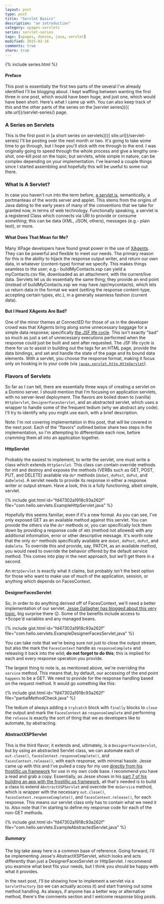 ```yaml
---
layout: post
type: post
title: "Servlet Basics"
description: "an introduction"
category: xpages-servlets
series: servlet-series
tags: [xpages, domino, java, servlet]
modified: 2015-02-16
comments: true
share: true
---
```


{% include series.html %}
#### Preface
This post is essentially the first two parts of the several I've already identified I'll be blogging about. I kept waffling between wanting the first three in one post, which would have been huge, and just one, which would have been short. Here's what I came up with. You can also keep track of this and the other parts of the series on the [servlet series]({{ site.url}}/servlet-series/) page.

### A Series on Servlets
This is the first post in [a short series on servlets]({{ site.url}}/servlet-series) I'll be posting over the next month or two. It's going to take some time to go through, but I hope you'll stick with me through to the end. I was originally going to speed through the whole process and give a lengthy one-shot, one-kill post on the topic; but servlets, while simple in nature, can be complex depending on your implementation. I've learned a couple things since I started assembling and hopefully this will be useful to some out there.

### What Is A Servlet?
In case you haven't run into the term before, [a servlet is](http://docs.oracle.com/javaee/5/tutorial/doc/bnafe.html), semantically, a portmanteau of the words server and applet. This stems from the origins of Java dating to the early years of many of the conventions that we take for granted now, in terms of web technology. Functionally speaking, a servlet is a registered Class which connects via URI to provide or consume _something_; this can be data (XML, JSON, others), messages (e.g.- plain text), or more.

#### What Does That Mean for Me?
Many XPage developers have found great power in the use of [XAgents](http://www.wissel.net/blog/d6plinks/shwl-7mgfbn). They can be powerful and flexible to meet our needs. The primary reason for this is the ability to hijack the response output writer, and return our own data, in whatever (content-type) format we specify. This makes things seamless to the user; e.g.- buildMyContacts.xsp can yield a myContacts.csv file, downloaded as an attachment, with the current/live data. Servlets let us do essentially the same thing; they provide an end point (instead of buildMyContacts.xsp we may have /api/mycontacts), which lets us return data in the format we want (setting the response content-type, accepting certain types, etc.), in a generally seamless fashion (current data).

#### But I Heard XAgents Are Bad?
One of the minor themes at ConnectED for those of us in the developer crowd was that XAgents bring along some unnecessary baggage for a simple data response; specifically [the JSF life cycle](//docs.oracle.com/javaee/5/tutorial/doc/bnaqq.html). This isn't exactly "bad" so much as just a set of unnecessary executions performed when the response could just be built and sent after requested. The JSF life cycle is there for us to assist in building out the tags for an HTML page, provide the data bindings, and set and handle the state of the page and its bound data elements. With a servlet, you choose the response format, making it focus only on hooking in to your code (via [`javax.servlet.http.HttpServlet`](http://docs.oracle.com/javaee/5/api/javax/servlet/http/HttpServlet.html)).

### Flavors of Servlets
So far as I can tell, there are essentially three ways of creating a servlet on a Domino server. I should mention that I'm focusing on application servlets, with no server-level deployment. The flavors are boiled down to (vanilla) `HttpServlet`, `DesignerFacesServlet`, and an abstracted servlet, which uses a wrapper to handle some of the frequent tedium (why we abstract any code). I'll try to identify why you might use each, with a brief description.

Note: I'm not covering implementation in this post, that will be covered in the next post. Each of the "flavors" outlined below share two steps in the implementation, so I'm attempting to differentiate each now, before cramming them all into an application together.

#### HttpServlet
Probably the easiest to implement, to write the servlet, one must write a class which extends `HttpServlet`. This class can contain override methods for init and destroy and exposes the methods (VERBs such as GET, POST, PUT, and DELETE) available via `do*` methods (`doGet`, `doPost`, `doPut`, and `doDelete`). A servlet needs to provide its response in either a response writer or output stream. Have a look, this is a fully functioning, albeit simple, servlet.

{% include gist.html id="fd47302a1918c93a262f" file="com.hello.servlets.ExampleHttpServlet.java" %}

Hopefully this seems familiar, even if it's a new format. As you can see, I've only exposed GET as an available method against this servlet. You can provide the others via the `do*` methods or, you can specifically lock them down by providing a response code of `405` (method not allowed) with any additional information, error or other descriptive message. It's worth note that the only `do*` methods specifically available are `doGet`, `doPost`, `doPut`, and `doDelete`. To override this and provide, say, PATCH, as an available method, you would need to override the behavior offered by the default service method. This comes into play in the next approach, but we'll get there in a second.

An `HttpServlet` is exactly what it claims, but probably isn't the best option for those who want to make use of much of the application, session, or anything which depends on FacesContext.

#### DesignerFacesServlet
So, in order to do anything derived off of FacesContext, we'll need a better implementation of our servlet. [Jesse Gallagher has blogged about this very topic](//frostillic.us/blog/posts/159496067A27FD3585257A70005E7BC1), big surprise there 😉. Some of the benefits include access to *Scope'd variables and any managed beans.

{% include gist.html id="fd47302a1918c93a262f" file="com.hello.servlets.ExampleDesignerFacesServlet.java" %}

You can take note that we're being sure not just to close the output stream, but also the mark the `FacesContext` handle as `responseComplete` and releasing it back into the wild; **do not forget to do this**; this is implied for each and every response operation you provide.

The largest thing to note is, as mentioned above, we're overriding the `service` method. This means that, by default, our accessing of the end point `happens` to be a GET. We need to provide for the response handling based on the request method. It would go something like this:

{% include gist.html id="fd47302a1918c93a262f" file="partialMethodCheck.java" %}

The tedium of always adding a `try`/`catch` block with `finally` blocks to `close` the output and mark the `FacesContext` as `responseComplete` and performing the `release` is exactly the sort of thing that we as developers like to automate, by abstracting.

#### AbstractXSPServlet
This is the third flavor; it extends and, ultimately, is a `DesignerFacesServlet`, but by using an abstracted Servlet class, we can automate each of `out.close()`, `facesContext.responseComplete()`, and `facesContext.release()`, with each response, with minimal hassle. Jesse came up with this and I've pulled a copy for my use [directly from his frostillic.us framework](//github.com/jesse-gallagher/XPages-Scaffolding/blob/master/frostillicus.framework.plugin/src/frostillicus/xsp/servlet/AbstractXSPServlet.java) for use in my own code base. I recommend you have a read and grab a copy. Essentially, as Jesse shows in his [part 7 of his building an app with the frostillic.us framework](//frostillic.us/blog/posts/D815DC7ED059395885257D6B00001006), all that's needed is to build a class to extend `AbstractXSPServlet` and override the `doService` method, which is wrapper with the necessary `out.close()`, `facesContext.responseComplete()`, and `facesContext.release()`, for each response. This means our servlet class only has to contain what we need it to. Also note that I'm starting to define my response code for each of the non-GET methods.

{% include gist.html id="fd47302a1918c93a262f" file="com.hello.servlets.ExampleAbstractedServlet.java" %}

##### Summary
The big take away here is a common base of reference. Going forward, I'll be implementing Jesse's AbstractXSPServlet, which looks and acts differently than just a DesignerFacesServlet or HttpServlet. I recommend you examine what best fits your needs, but I think you should be happy with what it provides.

In the next post, I'll be showing how to implement a servlet via a `ServletFactory` (so we can actually access it) and start framing out some method handling. As always, if anyone has a better way or alternative method, there's the comments section and I welcome response blog posts.
